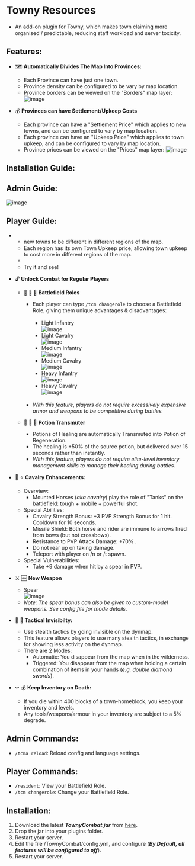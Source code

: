 # Towny Resources
- An add-on plugin for Towny, which makes town claiming more organised / predictable, reducing staff workload and server toxicity.

## Features:
- :world_map: **Automatically Divides The Map Into Provinces:**
  - Each Province can have just one town.
  - Province density can be configured to be vary by map location.
  - Province borders can be viewed on the "Borders" map layer: ![image](https://github.com/Goosius1/TownyProvinces/assets/50219223/9eb5849a-4540-49ba-b71f-26c128c3fc56)
  
- :moneybag: **Provinces can have Settlement/Upkeep Costs**
  - Each province can have a "Settlement Price" which applies to new towns, and can be configured to vary by map location.
  - Each province can have an "Upkeep Price" which applies to town upkeep, and can be configured to vary by map location.
  - Province prices can be viewed on the "Prices" map layer: ![image](https://github.com/Goosius1/TownyProvinces/assets/50219223/b5d6fdee-9625-4b2a-8edd-8a5b221e64e8)

## Installation Guide:


## Admin Guide:
  ![image](https://github.com/Goosius1/TownyProvinces/assets/50219223/ea71f7cc-7676-416d-abfd-6d7aabc844e2)

  
  
## Player Guide:


- 
  -   new towns to be different in different regions of the map.
  - Each region has its own Town Upkeep price, allowing town upkeep to cost more in different regions of the map.
  - 
  - Try it and see!

- :unlock: **Unlock Combat for Regular Players**

  - :guard: :guard: :guard: **Battlefield Roles**
    - Each player can type ```/tcm changerole``` to choose a Battlefield Role, giving them unique advantages & disadvantages:<br><br>
      - Light Infantry<br>
        ![image](https://github.com/TownyAdvanced/TownyCombat/assets/50219223/60b7232a-94c6-420f-8424-7bd236a37f91)
      - Light Cavalry<br>
        ![image](https://github.com/TownyAdvanced/TownyCombat/assets/50219223/2c91037a-7aa1-4e05-b555-8b4480996b1b)
      - Medium Infantry<br>
        ![image](https://github.com/TownyAdvanced/TownyCombat/assets/50219223/c87a2883-7707-4c97-a8db-7fa6df12328b)
      - Medium Cavalry<br>
        ![image](https://github.com/TownyAdvanced/TownyCombat/assets/50219223/a75ff032-2e3d-4186-b873-66d57e2a781c)
      - Heavy Infantry<br>
        ![image](https://github.com/TownyAdvanced/TownyCombat/assets/50219223/8fc4e848-f0de-4d8a-bd8f-00095cdd7a70)
      - Heavy Cavalry<br>
        ![image](https://github.com/TownyAdvanced/TownyCombat/assets/50219223/024478f5-631b-44df-b3b2-3474a9ec4d08) 
      <br>
    - *With this feature, players do not require excessively expensive armor and weapons to be competitive during battles.*
  
  - :sparkling_heart: :sparkling_heart: :sparkling_heart:  **Potion Transmuter**
    - Potions of Healing are automatically Transmuted into Potion of Regeneration.
    - The healing is +50% of the source potion, but delivered over 15 seconds rather than instantly.
    - *With this feature, players do not require elite-level inventory management skills to manage their healing during battles.*

- :horse: :star: **Cavalry Enhancements:**
  - Overview:
    - Mounted Horses (*aka cavalry*) play the role of "Tanks" on the battlefield: tough + mobile + powerful shot. 
  - Special Abilities:
    - Cavalry Strength Bonus: +3 PVP Strength Bonus for 1 hit. Cooldown for 10 seconds.
    - Missile Shield: Both horse and rider are immune to arrows fired from bows (but not crossbows).
    - Resistance to PVP Attack Damage: +70% .
    - Do not rear up on taking damage.
    - Teleport with player on /n or /t spawn.
  - Special Vulnerabilities:
    - Take +9 damage when hit by a spear in PVP.

- :crossed_swords: :new: **New Weapon**
  - Spear<br>
    ![image](https://user-images.githubusercontent.com/50219223/236872422-90922285-a49e-497a-9528-97a4581ca6db.png)    
  - *Note: The spear bonus can also be given to custom-model weapons. See config file for mode details.*

- :bust_in_silhouette: :footprints: **Tactical Invisibilty:**
  - Use stealth tactics by going invisible on the dynmap.
  - This feature allows players to use many stealth tactics, in exchange for showing less activity on the dynmap.
  - There are 2 Modes:
    - Automatic: You disappear from the map when in the wilderness.
    - Triggered: You disappear from the map when holding a certain combination of items in your hands (*e.g. double diamond swords*).  

- :coffin: :moneybag: **Keep Inventory on Death:**
  - If you die within 400 blocks of a town-homeblock, you keep your inventory and levels.
  - Any tools/weapons/armour in your inventory are subject to a 5% degrade.

## Admin Commands:
- ```/tcma reload```: Reload config and language settings.

## Player Commands:
- ```/resident```: View your Battlefield Role.
- ```/tcm changerole```: Change your Battlefield Role.

## Installation:
1. Download the latest ***TownyCombat.jar*** from [here](https://github.com/TownyAdvanced/TownyCombat/releases).
2. Drop the jar into your plugins folder.
3. Restart your server.
4. Edit the file /TownyCombat/config.yml, and configure (***By Default, all features will be configured to off***).
5. Restart your server.

